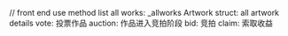 // front end use method
list all works: _allworks
Artwork struct: all artwork details
vote:    投票作品
auction: 作品进入竞拍阶段
bid:     竞拍
claim:   索取收益